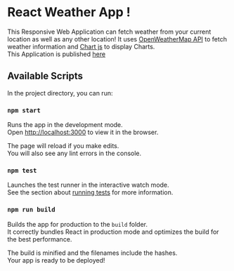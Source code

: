 # React Weather App !

This Responsive Web Application can fetch weather from your current location as well as any other location!
It uses [OpenWeatherMap API](https://openweathermap.org/api) to fetch weather information and [Chart js](https://www.chartjs.org) to display Charts.<br>
This Application is published [here](https://bharathkumar281.github.io/weather-app)

## Available Scripts

In the project directory, you can run:

### `npm start`

Runs the app in the development mode.<br>
Open [http://localhost:3000](http://localhost:3000) to view it in the browser.

The page will reload if you make edits.<br>
You will also see any lint errors in the console.

### `npm test`

Launches the test runner in the interactive watch mode.<br>
See the section about [running tests](https://facebook.github.io/create-react-app/docs/running-tests) for more information.

### `npm run build`

Builds the app for production to the `build` folder.<br>
It correctly bundles React in production mode and optimizes the build for the best performance.

The build is minified and the filenames include the hashes.<br>
Your app is ready to be deployed!
